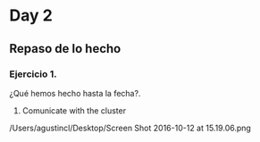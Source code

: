 # Day 2

## Repaso de lo hecho  

### Ejercicio 1.
¿Qué hemos hecho hasta la fecha?.

1. Comunicate with the cluster

/Users/agustincl/Desktop/Screen Shot 2016-10-12 at 15.19.06.png